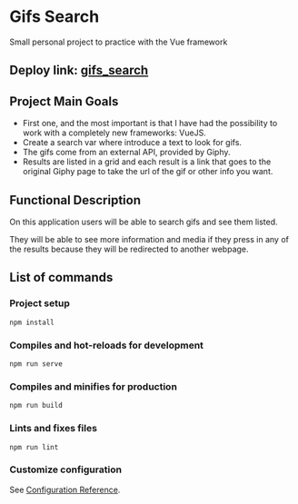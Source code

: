 # Gifs Search
Small personal project to practice with the Vue framework 

## Deploy link: [gifs_search](https://search-gifs.netlify.app)

## Project Main Goals 

- First one, and the most important is that I have had the possibility to work with a completely new frameworks: VueJS.
- Create a search var where introduce a text to look for gifs.
- The gifs come from an external API, provided by Giphy.
- Results are listed in a grid and each result is a link that goes to the original Giphy page to take the url of the gif or other info you want. 


## Functional Description

On this application users will be able to search gifs and see them listed.

They will be able to see more information and media if they press in any of the results because they will be redirected to another webpage.

## List of commands 
### Project setup
```
npm install
```

### Compiles and hot-reloads for development
```
npm run serve
```

### Compiles and minifies for production
```
npm run build
```

### Lints and fixes files
```
npm run lint
```

### Customize configuration
See [Configuration Reference](https://cli.vuejs.org/config/).
